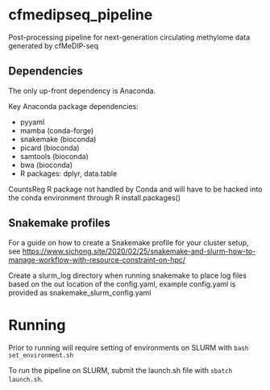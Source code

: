 # cfmedipseq_pipeline
Post-processing pipeline for next-generation circulating methylome data generated by cfMeDIP-seq

## Dependencies

The only up-front dependency is Anaconda.

Key Anaconda package dependencies:

- pyyaml
- mamba (conda-forge)
- snakemake (bioconda)
- picard (bioconda)
- samtools (bioconda)
- bwa (bioconda)
- R packages: dplyr, data.table

CountsReg R package not handled by Conda and will have to be hacked into the conda environment through R install.packages() 

## Snakemake profiles

For a guide on how to create a Snakemake profile for your cluster setup, see https://www.sichong.site/2020/02/25/snakemake-and-slurm-how-to-manage-workflow-with-resource-constraint-on-hpc/

Create a slurm_log directory when running snakemake to place log files based on the out location of the config.yaml, example config.yaml is provided as snakemake_slurm_config.yaml

# Running

Prior to running will require setting of environments on SLURM with `bash set_environment.sh`

To run the pipeline on SLURM, submit the launch.sh file with `sbatch launch.sh`.
